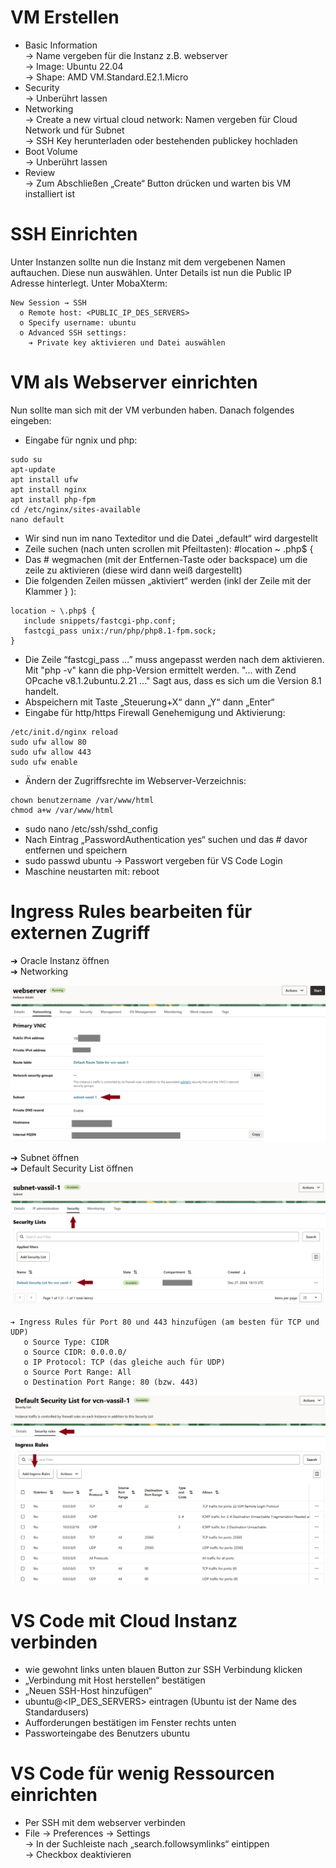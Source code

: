 # VM Erstellen

- Basic Information  
     → Name vergeben für die Instanz z.B. webserver  
     → Image: Ubuntu 22.04  
     → Shape: AMD VM.Standard.E2.1.Micro  
- Security  
     → Unberührt lassen
- Networking  
     → Create a new virtual cloud network: Namen vergeben für Cloud Network und für Subnet  
     → SSH Key herunterladen oder bestehenden publickey hochladen  
- Boot Volume  
     → Unberührt lassen  
- Review  
     → Zum Abschließen „Create“ Button drücken und warten bis VM installiert ist  

# SSH Einrichten

Unter Instanzen sollte nun die Instanz mit dem vergebenen Namen auftauchen.
Diese nun auswählen. Unter Details ist nun die Public IP Adresse hinterlegt.
Unter MobaXterm:
```
New Session → SSH
  o Remote host: <PUBLIC_IP_DES_SERVERS>
  o Specify username: ubuntu
  o Advanced SSH settings:
    ➔ Private key aktivieren und Datei auswählen
```

# VM als Webserver einrichten

Nun sollte man sich mit der VM verbunden haben. Danach folgendes eingeben:

- Eingabe für ngnix und php: 
```
sudo su
apt-update
apt install ufw
apt install nginx
apt install php‐fpm
cd /etc/nginx/sites‐available
nano default
```
- Wir sind nun im nano Texteditor und die Datei „default“ wird dargestellt
- Zeile suchen (nach unten scrollen mit Pfeiltasten): #location ~ \.php$ {
- Das # wegmachen (mit der Entfernen-Taste oder backspace) um die zeile zu aktivieren (diese wird dann weiß dargestellt)
- Die folgenden Zeilen müssen „aktiviert“ werden (inkl der Zeile mit der Klammer } ):
```
location ~ \.php$ {
   include snippets/fastcgi‐php.conf;
   fastcgi_pass unix:/run/php/php8.1‐fpm.sock;
}
```
- Die Zeile “fastcgi_pass ...” muss angepasst werden nach dem aktivieren. Mit "php -v" kann die php-Version ermittelt werden. "... with Zend OPcache v8.1.2ubuntu.2.21 ..." Sagt aus, dass es sich um die Version 8.1 handelt.
- Abspeichern mit Taste „Steuerung+X“ dann „Y“ dann „Enter“
- Eingabe für http/https Firewall Genehemigung und Aktivierung:
```
/etc/init.d/nginx reload
sudo ufw allow 80
sudo ufw allow 443
sudo ufw enable
```
- Ändern der Zugriffsrechte im Webserver-Verzeichnis:
```
chown benutzername /var/www/html
chmod a+w /var/www/html
```
- sudo nano /etc/ssh/sshd_config
- Nach Eintrag „PasswordAuthentication yes“ suchen und das # davor entfernen und speichern
- sudo passwd ubuntu → Passwort vergeben für VS Code Login
- Maschine neustarten mit: reboot


# Ingress Rules bearbeiten für externen Zugriff

➔ Oracle Instanz öffnen  
➔ Networking
  
![Networking](img/networking.png)  
  
➔ Subnet öffnen  
➔ Default Security List öffnen  
  
![Subnet](img/subnet.png)  
  

```
➔ Ingress Rules für Port 80 und 443 hinzufügen (am besten für TCP und UDP)
   o Source Type: CIDR
   o Source CIDR: 0.0.0.0/
   o IP Protocol: TCP (das gleiche auch für UDP)
   o Source Port Range: All
   o Destination Port Range: 80 (bzw. 443)
```

![Ingress Rules](img/ingress_rules.png)  
  
# VS Code mit Cloud Instanz verbinden

- wie gewohnt links unten blauen Button zur SSH Verbindung klicken
- „Verbindung mit Host herstellen“ bestätigen
- „Neuen SSH-Host hinzufügen“
- ubuntu@<IP_DES_SERVERS> eintragen (Ubuntu ist der Name des Standardusers)
- Aufforderungen bestätigen im Fenster rechts unten
- Passworteingabe des Benutzers ubuntu

# VS Code für wenig Ressourcen einrichten

- Per SSH mit dem webserver verbinden
- File → Preferences → Settings  
→ In der Suchleiste nach „search.followsymlinks“ eintippen  
→ Checkbox deaktivieren


